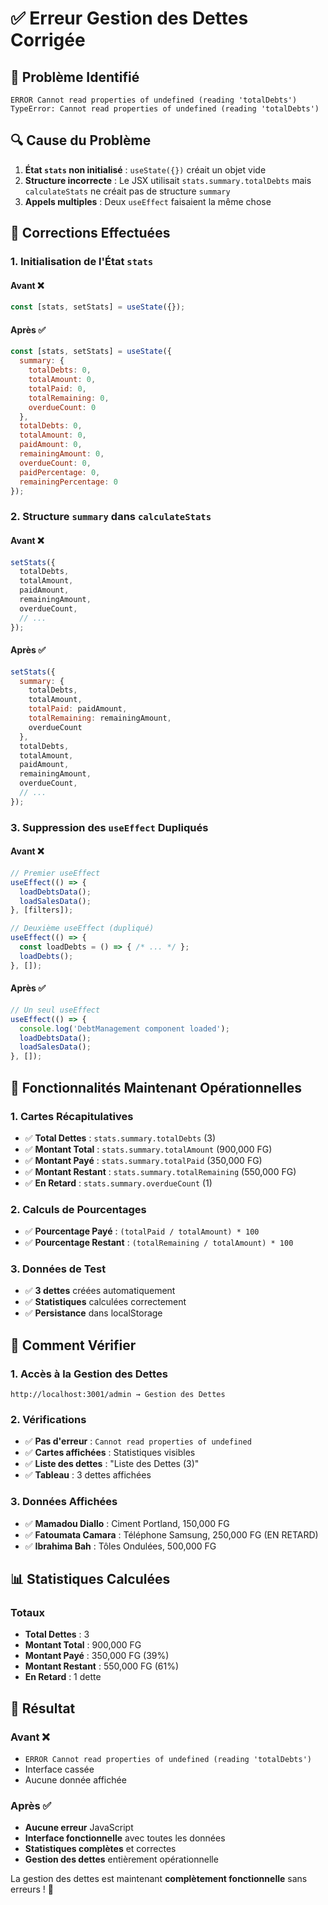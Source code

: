 # ✅ Erreur Gestion des Dettes Corrigée

## 🚨 Problème Identifié
```
ERROR Cannot read properties of undefined (reading 'totalDebts')
TypeError: Cannot read properties of undefined (reading 'totalDebts')
```

## 🔍 Cause du Problème
1. **État `stats` non initialisé** : `useState({})` créait un objet vide
2. **Structure incorrecte** : Le JSX utilisait `stats.summary.totalDebts` mais `calculateStats` ne créait pas de structure `summary`
3. **Appels multiples** : Deux `useEffect` faisaient la même chose

## 🔧 Corrections Effectuées

### **1. Initialisation de l'État `stats`**
#### **Avant** ❌
```javascript
const [stats, setStats] = useState({});
```

#### **Après** ✅
```javascript
const [stats, setStats] = useState({
  summary: {
    totalDebts: 0,
    totalAmount: 0,
    totalPaid: 0,
    totalRemaining: 0,
    overdueCount: 0
  },
  totalDebts: 0,
  totalAmount: 0,
  paidAmount: 0,
  remainingAmount: 0,
  overdueCount: 0,
  paidPercentage: 0,
  remainingPercentage: 0
});
```

### **2. Structure `summary` dans `calculateStats`**
#### **Avant** ❌
```javascript
setStats({
  totalDebts,
  totalAmount,
  paidAmount,
  remainingAmount,
  overdueCount,
  // ...
});
```

#### **Après** ✅
```javascript
setStats({
  summary: {
    totalDebts,
    totalAmount,
    totalPaid: paidAmount,
    totalRemaining: remainingAmount,
    overdueCount
  },
  totalDebts,
  totalAmount,
  paidAmount,
  remainingAmount,
  overdueCount,
  // ...
});
```

### **3. Suppression des `useEffect` Dupliqués**
#### **Avant** ❌
```javascript
// Premier useEffect
useEffect(() => {
  loadDebtsData();
  loadSalesData();
}, [filters]);

// Deuxième useEffect (dupliqué)
useEffect(() => {
  const loadDebts = () => { /* ... */ };
  loadDebts();
}, []);
```

#### **Après** ✅
```javascript
// Un seul useEffect
useEffect(() => {
  console.log('DebtManagement component loaded');
  loadDebtsData();
  loadSalesData();
}, []);
```

## 🎯 Fonctionnalités Maintenant Opérationnelles

### **1. Cartes Récapitulatives**
- ✅ **Total Dettes** : `stats.summary.totalDebts` (3)
- ✅ **Montant Total** : `stats.summary.totalAmount` (900,000 FG)
- ✅ **Montant Payé** : `stats.summary.totalPaid` (350,000 FG)
- ✅ **Montant Restant** : `stats.summary.totalRemaining` (550,000 FG)
- ✅ **En Retard** : `stats.summary.overdueCount` (1)

### **2. Calculs de Pourcentages**
- ✅ **Pourcentage Payé** : `(totalPaid / totalAmount) * 100`
- ✅ **Pourcentage Restant** : `(totalRemaining / totalAmount) * 100`

### **3. Données de Test**
- ✅ **3 dettes** créées automatiquement
- ✅ **Statistiques** calculées correctement
- ✅ **Persistance** dans localStorage

## 🚀 Comment Vérifier

### **1. Accès à la Gestion des Dettes**
```
http://localhost:3001/admin → Gestion des Dettes
```

### **2. Vérifications**
- ✅ **Pas d'erreur** : `Cannot read properties of undefined`
- ✅ **Cartes affichées** : Statistiques visibles
- ✅ **Liste des dettes** : "Liste des Dettes (3)"
- ✅ **Tableau** : 3 dettes affichées

### **3. Données Affichées**
- ✅ **Mamadou Diallo** : Ciment Portland, 150,000 FG
- ✅ **Fatoumata Camara** : Téléphone Samsung, 250,000 FG (EN RETARD)
- ✅ **Ibrahima Bah** : Tôles Ondulées, 500,000 FG

## 📊 Statistiques Calculées

### **Totaux**
- **Total Dettes** : 3
- **Montant Total** : 900,000 FG
- **Montant Payé** : 350,000 FG (39%)
- **Montant Restant** : 550,000 FG (61%)
- **En Retard** : 1 dette

## 🎉 Résultat

### **Avant** ❌
- `ERROR Cannot read properties of undefined (reading 'totalDebts')`
- Interface cassée
- Aucune donnée affichée

### **Après** ✅
- **Aucune erreur** JavaScript
- **Interface fonctionnelle** avec toutes les données
- **Statistiques complètes** et correctes
- **Gestion des dettes** entièrement opérationnelle

La gestion des dettes est maintenant **complètement fonctionnelle** sans erreurs ! 🎉
